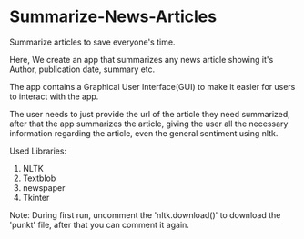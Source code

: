 # Summarize-News-Articles
Summarize articles to save everyone's time.

Here, We create an app that summarizes any news article showing it's Author, publication date, summary etc.

The app contains a Graphical User Interface(GUI) to make it easier for users to interact with the app.

The user needs to just provide the url of the article they need summarized, after that the app summarizes the article, giving the user all the necessary information regarding the article, even the general sentiment using nltk.

Used Libraries:
1. NLTK
2. Textblob
3. newspaper
4. Tkinter

Note: During first run, uncomment the 'nltk.download()' to download the 'punkt' file, after that you can comment it again.
